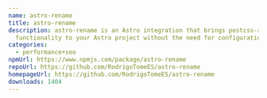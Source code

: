 ```yaml
---
name: astro-rename
title: astro-rename
description: astro-rename is an Astro integration that brings postcss-rename
  functionality to your Astro project without the need for configuration.
categories:
  - performance+seo
npmUrl: https://www.npmjs.com/package/astro-rename
repoUrl: https://github.com/RodrigoTomeES/astro-rename
homepageUrl: https://github.com/RodrigoTomeES/astro-rename
downloads: 1404
---
```

